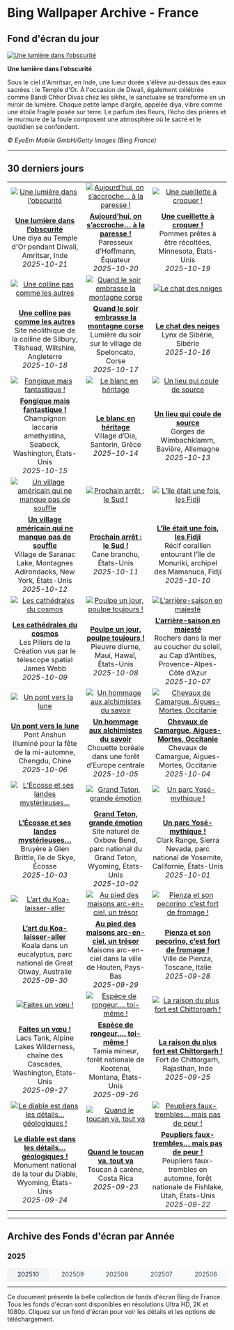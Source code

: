 # Bing Wallpaper Archive - France

## Fond d'écran du jour

[![Une lumière dans l’obscurité](https://www.bing.com/th?id=OHR.DiyaDiwali_FR-FR5342496143_UHD.jpg&pid=hp&w=2560)](https://bing.codexun.com/fr/detail/20251021)

**Une lumière dans l’obscurité**

Sous le ciel d'Amritsar, en Inde, une lueur dorée s'élève au-dessus des eaux sacrées : le Temple d'Or. À l'occasion de Diwali, également célébrée comme Bandi Chhor Divas chez les sikhs, le sanctuaire se transforme en un miroir de lumière. Chaque petite lampe d’argile, appelée diya, vibre comme une étoile fragile posée sur terre. Le parfum des fleurs, l’écho des prières et le murmure de la foule composent une atmosphère où le sacré et le quotidien se confondent.

*© EyeEm Mobile GmbH/Getty Images (Bing France)*

---

## 30 derniers jours

| | | |
|:---:|:---:|:---:|
| [![Une lumière dans l’obscurité](https://www.bing.com/th?id=OHR.DiyaDiwali_FR-FR5342496143_UHD.jpg&pid=hp&w=2560)](https://bing.codexun.com/fr/detail/20251021) | [![Aujourd’hui, on s’accroche… à la paresse !](https://www.bing.com/th?id=OHR.HoffmansSloth_FR-FR9921272661_UHD.jpg&pid=hp&w=2560)](https://bing.codexun.com/fr/detail/20251020) | [![Une cueillette à croquer !](https://www.bing.com/th?id=OHR.AppleHarvest_FR-FR3383399730_UHD.jpg&pid=hp&w=2560)](https://bing.codexun.com/fr/detail/20251019) | 
| **[Une lumière dans l’obscurité](https://bing.codexun.com/fr/detail/20251021)**<br>Une diya au Temple d'Or pendant Diwali, Amritsar, Inde<br>*2025-10-21* | **[Aujourd’hui, on s’accroche… à la paresse !](https://bing.codexun.com/fr/detail/20251020)**<br>Paresseux d’Hoffmann, Équateur<br>*2025-10-20* | **[Une cueillette à croquer !](https://bing.codexun.com/fr/detail/20251019)**<br>Pommes prêtes à être récoltées, Minnesota, États-Unis<br>*2025-10-19* | 
| [![Une colline pas comme les autres](https://www.bing.com/th?id=OHR.SilburyHill_FR-FR0576051334_UHD.jpg&pid=hp&w=2560)](https://bing.codexun.com/fr/detail/20251018) | [![Quand le soir embrasse la montagne corse](https://www.bing.com/th?id=OHR.CorsicaSunshine_FR-FR8649215960_UHD.jpg&pid=hp&w=2560)](https://bing.codexun.com/fr/detail/20251017) | [![Le chat des neiges](https://www.bing.com/th?id=OHR.SiberianLynx_FR-FR2540232502_UHD.jpg&pid=hp&w=2560)](https://bing.codexun.com/fr/detail/20251016) | 
| **[Une colline pas comme les autres](https://bing.codexun.com/fr/detail/20251018)**<br>Site néolithique de la colline de Silbury, Tilshead, Wiltshire, Angleterre<br>*2025-10-18* | **[Quand le soir embrasse la montagne corse](https://bing.codexun.com/fr/detail/20251017)**<br>Lumière du soir sur le village de Speloncato, Corse<br>*2025-10-17* | **[Le chat des neiges](https://bing.codexun.com/fr/detail/20251016)**<br>Lynx de Sibérie, Sibérie<br>*2025-10-16* | 
| [![Fongique mais fantastique !](https://www.bing.com/th?id=OHR.AmethystLaccaria_FR-FR2437866835_UHD.jpg&pid=hp&w=2560)](https://bing.codexun.com/fr/detail/20251015) | [![Le blanc en héritage](https://www.bing.com/th?id=OHR.OiaSantorini_FR-FR2366635460_UHD.jpg&pid=hp&w=2560)](https://bing.codexun.com/fr/detail/20251014) | [![Un lieu qui coule de source](https://www.bing.com/th?id=OHR.HinterseeWaterfall_FR-FR3043490046_UHD.jpg&pid=hp&w=2560)](https://bing.codexun.com/fr/detail/20251013) | 
| **[Fongique mais fantastique !](https://bing.codexun.com/fr/detail/20251015)**<br>Champignon laccaria amethystina, Seabeck, Washington, États-Unis<br>*2025-10-15* | **[Le blanc en héritage](https://bing.codexun.com/fr/detail/20251014)**<br>Village d’Oia, Santorin, Grèce<br>*2025-10-14* | **[Un lieu qui coule de source](https://bing.codexun.com/fr/detail/20251013)**<br>Gorges de Wimbachklamm, Bavière, Allemagne<br>*2025-10-13* | 
| [![Un village américain qui ne manque pas de souffle](https://www.bing.com/th?id=OHR.SaranacLake_FR-FR2186767346_UHD.jpg&pid=hp&w=2560)](https://bing.codexun.com/fr/detail/20251012) | [![Prochain arrêt : le Sud !](https://www.bing.com/th?id=OHR.WoodDuckHen_FR-FR2128757864_UHD.jpg&pid=hp&w=2560)](https://bing.codexun.com/fr/detail/20251011) | [![L’île était une fois, les Fidji](https://www.bing.com/th?id=OHR.MonurikiFiji_FR-FR1965594259_UHD.jpg&pid=hp&w=2560)](https://bing.codexun.com/fr/detail/20251010) | 
| **[Un village américain qui ne manque pas de souffle](https://bing.codexun.com/fr/detail/20251012)**<br>Village de Saranac Lake, Montagnes Adirondacks, New York, États-Unis<br>*2025-10-12* | **[Prochain arrêt : le Sud !](https://bing.codexun.com/fr/detail/20251011)**<br>Cane branchu, États-Unis<br>*2025-10-11* | **[L’île était une fois, les Fidji](https://bing.codexun.com/fr/detail/20251010)**<br>Récif corallien entourant l’île de Monuriki, archipel des Mamanuca, Fidji<br>*2025-10-10* | 
| [![Les cathédrales du cosmos](https://www.bing.com/th?id=OHR.WebbPillars_FR-FR1852034040_UHD.jpg&pid=hp&w=2560)](https://bing.codexun.com/fr/detail/20251009) | [![Poulpe un jour, poulpe toujours !](https://www.bing.com/th?id=OHR.OctopusCyanea_FR-FR1796300491_UHD.jpg&pid=hp&w=2560)](https://bing.codexun.com/fr/detail/20251008) | [![L’arrière-saison en majesté](https://www.bing.com/th?id=OHR.CapAntibes_FR-FR2066318600_UHD.jpg&pid=hp&w=2560)](https://bing.codexun.com/fr/detail/20251007) | 
| **[Les cathédrales du cosmos](https://bing.codexun.com/fr/detail/20251009)**<br>Les Piliers de la Création vus par le télescope spatial James Webb<br>*2025-10-09* | **[Poulpe un jour, poulpe toujours !](https://bing.codexun.com/fr/detail/20251008)**<br>Pieuvre diurne, Maui, Hawaï, États-Unis<br>*2025-10-08* | **[L’arrière-saison en majesté](https://bing.codexun.com/fr/detail/20251007)**<br>Rochers dans la mer au coucher du soleil, au Cap d’Antibes, Provence-Alpes-Côte d’Azur<br>*2025-10-07* | 
| [![Un pont vers la lune](https://www.bing.com/th?id=OHR.AnshunBridge_FR-FR1659622087_UHD.jpg&pid=hp&w=2560)](https://bing.codexun.com/fr/detail/20251006) | [![Un hommage aux alchimistes du savoir](https://www.bing.com/th?id=OHR.TeacherOwl_FR-FR0719163215_UHD.jpg&pid=hp&w=2560)](https://bing.codexun.com/fr/detail/20251005) | [![Chevaux de Camargue, Aigues-Mortes, Occitanie](https://www.bing.com/th?id=OHR.CamagueHorses_FR-FR8949135937_UHD.jpg&pid=hp&w=2560)](https://bing.codexun.com/fr/detail/20251004) | 
| **[Un pont vers la lune](https://bing.codexun.com/fr/detail/20251006)**<br>Pont Anshun illuminé pour la fête de la mi-automne, Chengdu, Chine<br>*2025-10-06* | **[Un hommage aux alchimistes du savoir](https://bing.codexun.com/fr/detail/20251005)**<br>Chouette boréale dans une forêt d’Europe centrale<br>*2025-10-05* | **[Chevaux de Camargue, Aigues-Mortes, Occitanie](https://bing.codexun.com/fr/detail/20251004)**<br>Chevaux de Camargue, Aigues-Mortes, Occitanie<br>*2025-10-04* | 
| [![L’Écosse et ses landes mystérieuses…](https://www.bing.com/th?id=OHR.SkyeHeather_FR-FR0643714401_UHD.jpg&pid=hp&w=2560)](https://bing.codexun.com/fr/detail/20251003) | [![Grand Teton, grande émotion](https://www.bing.com/th?id=OHR.OxbowBend_FR-FR2570017898_UHD.jpg&pid=hp&w=2560)](https://bing.codexun.com/fr/detail/20251002) | [![Un parc Yosé-mythique !](https://www.bing.com/th?id=OHR.YosemiteClark_FR-FR2430625241_UHD.jpg&pid=hp&w=2560)](https://bing.codexun.com/fr/detail/20251001) | 
| **[L’Écosse et ses landes mystérieuses…](https://bing.codexun.com/fr/detail/20251003)**<br>Bruyère à Glen Brittle, île de Skye, Écosse<br>*2025-10-03* | **[Grand Teton, grande émotion](https://bing.codexun.com/fr/detail/20251002)**<br>Site naturel de Oxbow Bend, parc national du Grand Teton, Wyoming, États-Unis<br>*2025-10-02* | **[Un parc Yosé-mythique !](https://bing.codexun.com/fr/detail/20251001)**<br>Clark Range, Sierra Nevada, parc national de Yosemite, Californie, États-Unis<br>*2025-10-01* | 
| [![L’art du Koa-laisser-aller](https://www.bing.com/th?id=OHR.EucalyptusKoala_FR-FR2271596623_UHD.jpg&pid=hp&w=2560)](https://bing.codexun.com/fr/detail/20250930) | [![Au pied des maisons arc-en-ciel, un trésor](https://www.bing.com/th?id=OHR.HoutenHouses_FR-FR2130005193_UHD.jpg&pid=hp&w=2560)](https://bing.codexun.com/fr/detail/20250929) | [![Pienza et son pecorino, c’est fort de fromage !](https://www.bing.com/th?id=OHR.PienzaItaly_FR-FR1953145437_UHD.jpg&pid=hp&w=2560)](https://bing.codexun.com/fr/detail/20250928) | 
| **[L’art du Koa-laisser-aller](https://bing.codexun.com/fr/detail/20250930)**<br>Koala dans un eucalyptus, parc national de Great Otway, Australie<br>*2025-09-30* | **[Au pied des maisons arc-en-ciel, un trésor](https://bing.codexun.com/fr/detail/20250929)**<br>Maisons arc-en-ciel dans la ville de Houten, Pays-Bas<br>*2025-09-29* | **[Pienza et son pecorino, c’est fort de fromage !](https://bing.codexun.com/fr/detail/20250928)**<br>Ville de Pienza, Toscane, Italie<br>*2025-09-28* | 
| [![Faites un vœu !](https://www.bing.com/th?id=OHR.TankLakes_FR-FR1812673020_UHD.jpg&pid=hp&w=2560)](https://bing.codexun.com/fr/detail/20250927) | [![Espèce de rongeur…. toi-même !](https://www.bing.com/th?id=OHR.AutumnChipmunk_FR-FR1635534631_UHD.jpg&pid=hp&w=2560)](https://bing.codexun.com/fr/detail/20250926) | [![La raison du plus fort est Chittorgarh !](https://www.bing.com/th?id=OHR.FortChittorgarh_FR-FR5443907474_UHD.jpg&pid=hp&w=2560)](https://bing.codexun.com/fr/detail/20250925) | 
| **[Faites un vœu !](https://bing.codexun.com/fr/detail/20250927)**<br>Lacs Tank, Alpine Lakes Wilderness, chaîne des Cascades, Washington, États-Unis<br>*2025-09-27* | **[Espèce de rongeur…. toi-même !](https://bing.codexun.com/fr/detail/20250926)**<br>Tamia mineur, forêt nationale de Kootenai, Montana, États-Unis<br>*2025-09-26* | **[La raison du plus fort est Chittorgarh !](https://bing.codexun.com/fr/detail/20250925)**<br>Fort de Chittorgarh, Rajasthan, Inde<br>*2025-09-25* | 
| [![Le diable est dans les détails… géologiques !](https://www.bing.com/th?id=OHR.BearLodge_FR-FR5273744579_UHD.jpg&pid=hp&w=2560)](https://bing.codexun.com/fr/detail/20250924) | [![Quand le toucan va, tout va](https://www.bing.com/th?id=OHR.ToucanForest_FR-FR5096547078_UHD.jpg&pid=hp&w=2560)](https://bing.codexun.com/fr/detail/20250923) | [![Peupliers faux-trembles… mais pas de peur !](https://www.bing.com/th?id=OHR.AspenEquinox_FR-FR4843698159_UHD.jpg&pid=hp&w=2560)](https://bing.codexun.com/fr/detail/20250922) | 
| **[Le diable est dans les détails… géologiques !](https://bing.codexun.com/fr/detail/20250924)**<br>Monument national de la tour du Diable, Wyoming, États-Unis<br>*2025-09-24* | **[Quand le toucan va, tout va](https://bing.codexun.com/fr/detail/20250923)**<br>Toucan à carène, Costa Rica<br>*2025-09-23* | **[Peupliers faux-trembles… mais pas de peur !](https://bing.codexun.com/fr/detail/20250922)**<br>Peupliers faux-trembles en automne, forêt nationale de Fishlake, Utah, États-Unis<br>*2025-09-22* | 


---

## Archive des Fonds d'écran par Année

### 2025
<div style="display: grid; grid-template-columns: repeat(auto-fit, minmax(80px, 1fr)); gap: 6px; margin: 12px 0;">
<a href="https://bing.codexun.com/fr/archive/202510" style="padding: 6px 12px; font-size: 14px; border-radius: 6px; box-shadow: 0 1px 2px rgba(0,0,0,0.1); background-color: #f3f4f6; color: #374151; text-decoration: none; text-align: center; transition: background-color 0.2s ease; font-weight: 500;">202510</a>
<a href="https://bing.codexun.com/fr/archive/202509" style="padding: 6px 12px; font-size: 14px; border-radius: 6px; box-shadow: 0 1px 2px rgba(0,0,0,0.1); background-color: #f9fafb; color: #374151; text-decoration: none; text-align: center; transition: background-color 0.2s ease;">202509</a>
<a href="https://bing.codexun.com/fr/archive/202508" style="padding: 6px 12px; font-size: 14px; border-radius: 6px; box-shadow: 0 1px 2px rgba(0,0,0,0.1); background-color: #f9fafb; color: #374151; text-decoration: none; text-align: center; transition: background-color 0.2s ease;">202508</a>
<a href="https://bing.codexun.com/fr/archive/202507" style="padding: 6px 12px; font-size: 14px; border-radius: 6px; box-shadow: 0 1px 2px rgba(0,0,0,0.1); background-color: #f9fafb; color: #374151; text-decoration: none; text-align: center; transition: background-color 0.2s ease;">202507</a>
<a href="https://bing.codexun.com/fr/archive/202506" style="padding: 6px 12px; font-size: 14px; border-radius: 6px; box-shadow: 0 1px 2px rgba(0,0,0,0.1); background-color: #f9fafb; color: #374151; text-decoration: none; text-align: center; transition: background-color 0.2s ease;">202506</a>
</div>



---

Ce document présente la belle collection de fonds d'écran Bing de France. Tous les fonds d'écran sont disponibles en résolutions Ultra HD, 2K et 1080p. Cliquez sur un fond d'écran pour voir les détails et les options de téléchargement.
